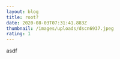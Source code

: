 ```yaml
---
layout: blog
title: root?
date: 2020-08-03T07:31:41.883Z
thumbnail: /images/uploads/dscn6937.jpeg
rating: 1
---
```

asdf